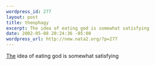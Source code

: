 ```yaml
--- 
wordpress_id: 277
layout: post
title: theophagy
excerpt: The idea of eating god is somewhat satisfying
date: 2002-05-08 20:24:36 -05:00
wordpress_url: http://new.nata2.org/?p=277
---
```

<a href="http://www.elftrance.com">The</a> idea of eating god is somewhat satisfying
